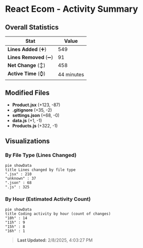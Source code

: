 # React Ecom - Activity Summary 

## Overall Statistics

| Stat                   | Value                                                             |
| ---------------------- | ----------------------------------------------------------------- |
| **Lines Added** (➕)   | 549                                          |
| **Lines Removed** (➖) | 91                                        |
| **Net Change** (↕)    | 458                |
| **Active Time** (⌚)   | 44 minutes |


## Modified Files
- **Product.jsx** (+123, -87)
- **.gitignore** (+35, -2)
- **settings.json** (+68, -0)
- **data.js** (+1, -1)
- **Products.js** (+322, -1)

## Visualizations

### By File Type (Lines Changed)

```mermaid
pie showData
title Lines changed by file type
".jsx" : 210
"unknown" : 37
".json" : 68
".js" : 325
```

### By Hour (Estimated Activity Count)

```mermaid
pie showData
title Coding activity by hour (count of changes)
"10h" : 14
"11h" : 9
"15h" : 8
"16h" : 1
```


> **Last Updated:** 2/8/2025, 4:03:27 PM